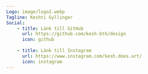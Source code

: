 ```yaml
---
Logo: image/logo2.webp
Tagline: Keshti Gyllinger
Social:
    - title: Länk till GitHub
      url: https://github.com/kesh-bth/design
      icon: github
      
    - title: Länk till Instagram
      url: https://www.instagram.com/kesh.does.art/
      icon: instagram
---
```

